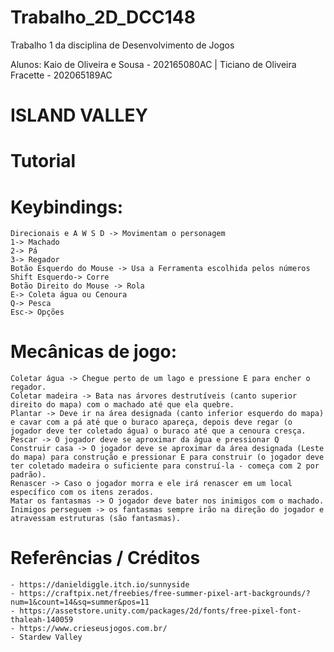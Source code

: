 # Trabalho_2D_DCC148
 Trabalho 1 da disciplina de Desenvolvimento de Jogos

 Alunos:
 Kaio de Oliveira e Sousa - 202165080AC | Ticiano de Oliveira Fracette - 202065189AC

 
 # ISLAND VALLEY
 
# Tutorial
# Keybindings:
    Direcionais e A W S D -> Movimentam o personagem
    1-> Machado
    2-> Pá
    3-> Regador
    Botão Esquerdo do Mouse -> Usa a Ferramenta escolhida pelos números
    Shift Esquerdo-> Corre
    Botão Direito do Mouse -> Rola
    E-> Coleta água ou Cenoura
    Q-> Pesca
    Esc-> Opções
    
# Mecânicas de jogo:
    Coletar água -> Chegue perto de um lago e pressione E para encher o regador.
    Coletar madeira -> Bata nas árvores destrutíveis (canto superior direito do mapa) com o machado até que ela quebre.
    Plantar -> Deve ir na área designada (canto inferior esquerdo do mapa) e cavar com a pá até que o buraco apareça, depois deve regar (o jogador deve ter coletado água) o buraco até que a cenoura cresça.
    Pescar -> O jogador deve se aproximar da água e pressionar Q
    Construir casa -> O jogador deve se aproximar da área designada (Leste do mapa) para construção e pressionar E para construir (o jogador deve ter coletado madeira o suficiente para construí-la - começa com 2 por padrão). 
    Renascer -> Caso o jogador morra e ele irá renascer em um local específico com os itens zerados.
    Matar os fantasmas -> O jogador deve bater nos inimigos com o machado.
    Inimigos perseguem -> os fantasmas sempre irão na direção do jogador e atravessam estruturas (são fantasmas).

# Referências / Créditos
    - https://danieldiggle.itch.io/sunnyside
    - https://craftpix.net/freebies/free-summer-pixel-art-backgrounds/?num=1&count=14&sq=summer&pos=11
    - https://assetstore.unity.com/packages/2d/fonts/free-pixel-font-thaleah-140059
    - https://www.crieseusjogos.com.br/
    - Stardew Valley
    
            
    
